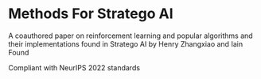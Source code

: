 # Methods For Stratego AI

A coauthored paper on reinforcement learning and popular algorithms and their implementations found in Stratego AI by Henry Zhangxiao and Iain Found

Compliant with NeurIPS 2022 standards

